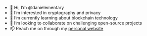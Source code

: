 - 👋 Hi, I’m @danielementary
- 👀 I’m interested in cryptography and privacy
- 🌱 I’m currently learning about blockchain technology
- 💞️ I’m looking to collaborate on challenging open-source projects
- 📫 Reach me on through my [personal website](https://danielementary.me)
